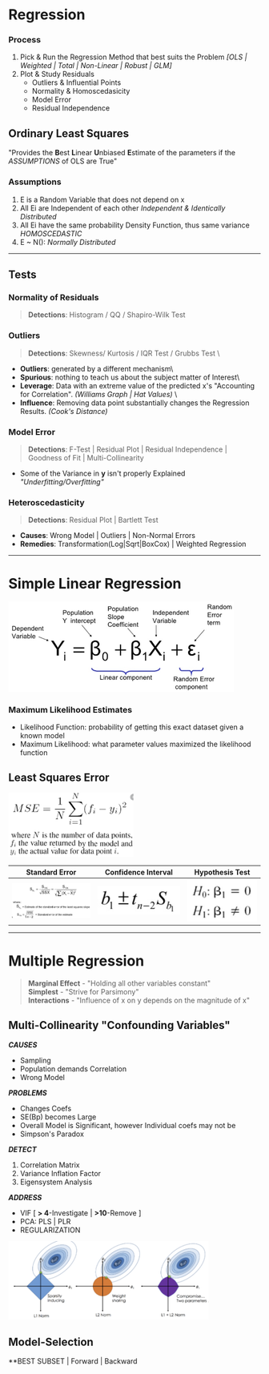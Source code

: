 # Regression

### Process
1. Pick & Run the Regression Method that best suits the Problem _[OLS | Weighted | Total | Non-Linear | Robust | GLM]_
2. Plot & Study Residuals
    + Outliers & Influential Points
    + Normality & Homoscedasicity
    + Model Error
    + Residual Independence

## Ordinary Least Squares
"Provides the **B**est **L**inear **U**nbiased **E**stimate of the parameters if the _ASSUMPTIONS_ of OLS are True"

### Assumptions
1. E is a Random Variable that does not depend on x
2. All Ei are Independent of each other _Independent & Identically Distributed_
3. All Ei have the same probability Density Function, thus same variance _HOMOSCEDASTIC_
4. E ~ N(): _Normally Distributed_
---
## Tests

### Normality of Residuals
> **Detections**: Histogram / QQ / Shapiro-Wilk Test

### Outliers
> **Detections**: Skewness/ Kurtosis / IQR Test / Grubbs Test \

* **Outliers**: generated by a different mechanism\
* **Spurious**: nothing to teach us about the subject matter of Interest\
* **Leverage**: Data with an extreme value of the predicted x's "Accounting for Correlation". _(Williams Graph | Hat Values)_ \
* **Influence**: Removing data point substantially changes the Regression Results. _(Cook's Distance)_

### Model Error
> **Detections**: F-Test | Residual Plot | Residual Independence | Goodness of Fit | Multi-Collinearity  

* Some of the Variance in **y** isn't properly Explained _"Underfitting/Overfitting"_


### Heteroscedasticity
> **Detections**: Residual Plot | Bartlett Test

* **Causes**: Wrong Model | Outliers | Non-Normal Errors
* **Remedies**: Transformation(Log|Sqrt|BoxCox) | Weighted Regression

---

# Simple Linear Regression
<img src="Images/SLR.PNG" width="450">

### Maximum Likelihood Estimates
* Likelihood Function: probability of getting this exact dataset given a known model
* Maximum Likelihood: what parameter values maximized the likelihood function

## Least Squares Error
<img src="Images/SLR_LeastSquare.PNG" width="250">

Standard Error | Confidence Interval | Hypothesis Test
--- | --- | ---
<img src="Images/SLR_SE.PNG" width="250"> | <img src="Images/SLR_CI.PNG" width="250"> | <img src="Images/SLR_Hypo.PNG" width="200">

---

# Multiple Regression
> **Marginal Effect** - "Holding all other variables constant"\
> **Simplest** - "Strive for Parsimony"\
> **Interactions** - "Influence of x on y depends on the magnitude of x"

## Multi-Collinearity "Confounding Variables"
**_CAUSES_**
* Sampling
* Population demands Correlation
* Wrong Model

**_PROBLEMS_**
* Changes Coefs
* SE(Bp) becomes Large
* Overall Model is Significant, however Individual coefs may not be
* Simpson's Paradox

**_DETECT_**
1. Correlation Matrix
2. Variance Inflation Factor
3. Eigensystem Analysis

**_ADDRESS_**
* VIF [ **> 4**-Investigate | **>10**-Remove ]
* PCA: PLS | PLR
* REGULARIZATION
<img src="Images/Multi_Reg.PNG" width="400">

## Model-Selection
**BEST SUBSET | Forward | Backward
